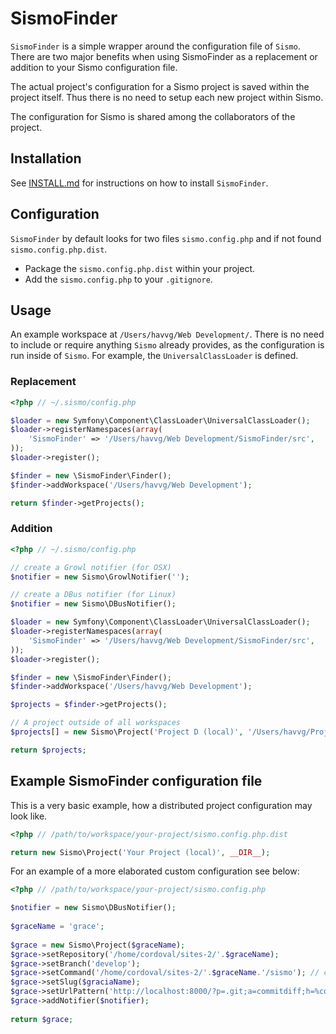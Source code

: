 # SismoFinder

``SismoFinder`` is a simple wrapper around the configuration file of ``Sismo``.
There are two major benefits when using SismoFinder as a replacement or addition to your Sismo configuration file.

The actual project's configuration for a Sismo project is saved within the project itself.
Thus there is no need to setup each new project within Sismo.

The configuration for Sismo is shared among the collaborators of the project.

## Installation

See [INSTALL.md](INSTALL.md) for instructions on how to install `SismoFinder`.

## Configuration

`SismoFinder` by default looks for two files `sismo.config.php` and if not found `sismo.config.php.dist`.

* Package the `sismo.config.php.dist` within your project.
* Add the `sismo.config.php` to your `.gitignore`.

## Usage

An example workspace at `/Users/havvg/Web Development/`.
There is no need to include or require anything `Sismo` already provides, as the configuration is run inside of `Sismo`.
For example, the `UniversalClassLoader` is defined.

### Replacement

```php
<?php // ~/.sismo/config.php

$loader = new Symfony\Component\ClassLoader\UniversalClassLoader();
$loader->registerNamespaces(array(
    'SismoFinder' => '/Users/havvg/Web Development/SismoFinder/src',
));
$loader->register();

$finder = new \SismoFinder\Finder();
$finder->addWorkspace('/Users/havvg/Web Development');

return $finder->getProjects();
```

### Addition

```php
<?php // ~/.sismo/config.php

// create a Growl notifier (for OSX)
$notifier = new Sismo\GrowlNotifier('');

// create a DBus notifier (for Linux)
$notifier = new Sismo\DBusNotifier();

$loader = new Symfony\Component\ClassLoader\UniversalClassLoader();
$loader->registerNamespaces(array(
    'SismoFinder' => '/Users/havvg/Web Development/SismoFinder/src',
));
$loader->register();

$finder = new \SismoFinder\Finder();
$finder->addWorkspace('/Users/havvg/Web Development');

$projects = $finder->getProjects();

// A project outside of all workspaces
$projects[] = new Sismo\Project('Project D (local)', '/Users/havvg/Project D/', $notifier);

return $projects;
```

## Example SismoFinder configuration file

This is a very basic example, how a distributed project configuration may look like.

```php
<?php // /path/to/workspace/your-project/sismo.config.php.dist

return new Sismo\Project('Your Project (local)', __DIR__);
```

For an example of a more elaborated custom configuration see below:

```php
<?php // /path/to/workspace/your-project/sismo.config.php

$notifier = new Sismo\DBusNotifier();
 
$graceName = 'grace';
 
$grace = new Sismo\Project($graceName);
$grace->setRepository('/home/cordoval/sites-2/'.$graceName);
$grace->setBranch('develop');
$grace->setCommand('/home/cordoval/sites-2/'.$graceName.'/sismo'); // custom command script
$grace->setSlug($graciaName);
$grace->setUrlPattern('http://localhost:8000/?p=.git;a=commitdiff;h=%commit%'); // for git instaweb
$grace->addNotifier($notifier);
 
return $grace;
```
